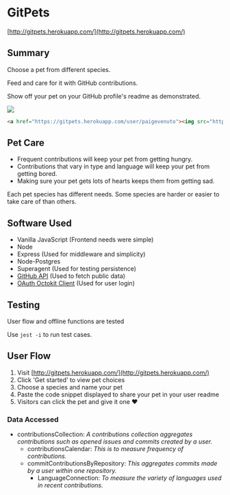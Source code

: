 # GitPets

[http://gitpets.herokuapp.com/](http://gitpets.herokuapp.com/)

## Summary

Choose a pet from different species.

Feed and care for it with GitHub contributions.

Show off your pet on your GitHub profile's readme as demonstrated.

<a href="https://gitpets.herokuapp.com/user/paigevenuto"><img
src="https://gitpets.herokuapp.com/pet/paigevenuto"></a>

```html
<a href="https://gitpets.herokuapp.com/user/paigevenuto"><img src="https://gitpets.herokuapp.com/pet/paigevenuto"></a>
```
## Pet Care

- Frequent contributions will keep your pet from getting hungry.
- Contributions that vary in type and language will keep your pet from getting bored.
- Making sure your pet gets lots of hearts keeps them from getting sad.

Each pet species has different needs. Some species are harder or easier to take
care of than others.

## Software Used

- Vanilla JavaScript (Frontend needs were simple)
- Node
- Express (Used for middleware and simplicity)
- Node-Postgres
- Superagent (Used for testing persistence)
- [GitHub API](https://docs.github.com/en/free-pro-team@latest/rest) (Used to
  fetch public data)
- [OAuth Octokit Client](https://github.com/octokit/auth-oauth-app.js) (Used
  for user login)

## Testing

User flow and offline functions are tested

Use `jest -i` to run test cases.

## User Flow

1. Visit [http://gitpets.herokuapp.com/](http://gitpets.herokuapp.com/)
2. Click 'Get started' to view pet choices
3. Choose a species and name your pet
4. Paste the code snippet displayed to share your pet in your user readme
5. Visitors can click the pet and give it one ❤

### Data Accessed

- contributionsCollection: _A contributions collection aggregates contributions
such as opened issues and commits created by a user._
  - contributionsCalendar: *This is to measure frequency of contributions.*
  - commitContributionsByRepository: _This aggregates commits made by a user
  within one repository._
    - LanguageConnection: _To measure the variety of languages used in recent contributions._
